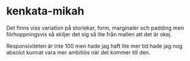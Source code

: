 # kenkata-mikah

Det finns viss variation på storlekar, form, marginaler och padding men förhoppningsvis
så skiljer det sig så lite från mallen att det är okej. 

Responsiviteten är inte 100 men hade jag haft lite mer tid hade jag nog 
absolut kunnat vara mer ambitiös när det kommer till den. 
